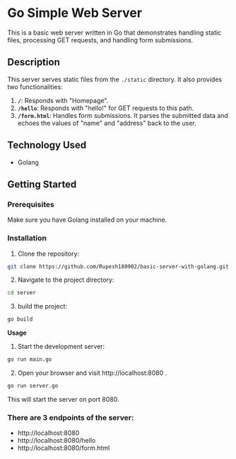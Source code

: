 # Go Simple Web Server

This is a basic web server written in Go that demonstrates handling static files, processing GET requests, and handling form submissions.

## Description

This server serves static files from the `./static` directory. It also provides two functionalities:

1. **`/`**: Responds with "Homepage".
2. **`/hello`**: Responds with "hello!" for GET requests to this path.
3. **`/form.html`**: Handles form submissions. It parses the submitted data and echoes the values of "name" and "address" back to the user.

## Technology Used

- Golang

## Getting Started

### Prerequisites

Make sure you have Golang installed on your machine.

### Installation

1. Clone the repository:

```bash
git clone https://github.com/Rupesh180902/basic-server-with-golang.git
```

2. Navigate to the project directory:

```bash
cd server
```

3. build the project:

```bash
go build
```

**Usage**

1. Start the development server:

```bash
go run main.go
```

2. Open your browser and visit http://localhost:8080 .

```bash
go run server.go
```

This will start the server on port 8080.

### There are 3 endpoints of the server:

- http://localhost:8080
- http://localhost:8080/hello
- http://localhost:8080/form.html
